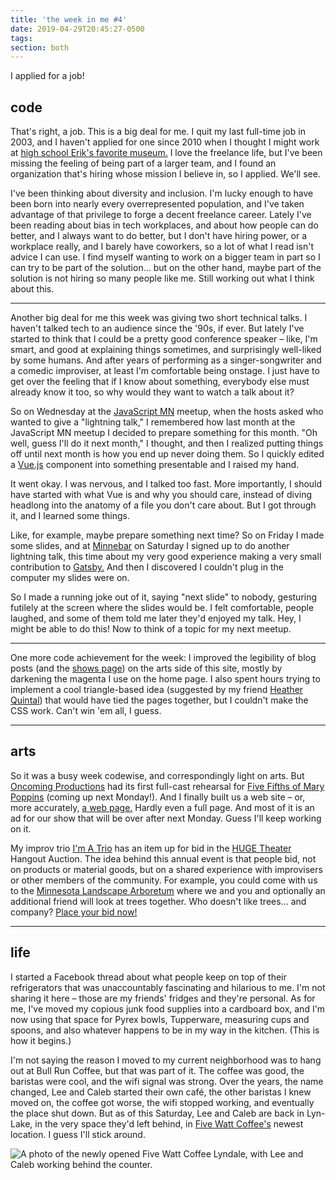 ```yaml
---
title: 'the week in me #4'
date: 2019-04-29T20:45:27-0500
tags:
section: both
---
```


I applied for a job!

## code

That's right, a job. This is a big deal for me. I quit my last full-time
job in 2003, and I haven't applied for one since 2010 when I thought
I might work at [high school Erik's favorite museum.][walker] I love the
freelance life, but I've been missing the feeling of being part of a larger
team, and I found an organization that's hiring whose mission I believe in,
so I applied. We'll see.

I've been thinking about diversity and inclusion. I'm lucky
enough to have been born into nearly every overrepresented population,
and I've taken advantage of that privilege to forge a decent freelance
career. Lately I've
been reading about bias in tech workplaces, and about how people can do
better, and I always want to do better, but I don't have hiring power,
or a workplace really,
and I barely have coworkers, so a lot of what I read isn't advice
I can use. I find myself wanting to work on a bigger team in part so
I can try to be part of the solution... but on the other hand, maybe
part of the solution is not hiring so many people like me. Still
working out what I think about this.

---

Another big deal for me this week was giving two short technical
talks. I haven't talked tech to an audience since the '90s,
if ever. But lately I've started to think that I could be a pretty
good conference speaker – like, I'm smart, and good at explaining
things sometimes, and surprisingly well-liked by some humans. And after
years of
performing as a singer-songwriter and a comedic improviser, at
least I'm
comfortable being onstage. I just have to get over the feeling that if
I know about something, everybody else must already know it too,
so why would they want to watch a talk about it?

So on Wednesday at the [JavaScript MN][js-mn] meetup,
when the hosts
asked who wanted to give a "lightning talk," I remembered
how last month at the JavaScript MN meetup I decided to prepare
something for this month. "Oh well, guess I'll do it next month,"
I thought, and then I realized putting things off until next month
is how you end up never doing them. So I quickly edited a [Vue.js]
component into something presentable and I raised my hand.

It went okay. I was nervous, and I talked too fast. More importantly,
I should have started with what Vue is and
why you should care, instead of diving headlong into the anatomy of
a file you don't care about. But I got through it, and I learned
some things.

Like, for example, maybe prepare something next time? So on Friday I
made some slides, and at [Minnebar] on Saturday I signed up to do
another lightning talk, this time about my very good experience
making a very small contribution to [Gatsby.][gatsby] And then I discovered
I couldn't plug in the computer my slides were on.

So I made a running joke out of it, saying "next slide" to nobody,
gesturing futilely at the screen where
the slides would be. I felt comfortable, people laughed, and some of
them told me later they'd enjoyed my talk. Hey, I might be able
to do this! Now to think of a topic for my next meetup.

---

One more code achievement for the week: I improved the legibility
of blog posts (and the [shows page]) on the arts side of this site,
mostly by darkening the magenta I use on the home page. I also spent
hours trying to implement a cool triangle-based idea (suggested
by my friend [Heather Quintal]) that would have tied the pages
together, but I couldn't make the CSS work. Can't win 'em
all, I guess.

---

## arts

So it was a busy week codewise, and correspondingly light
on arts. But [Oncoming Productions][oncoming] had its first full-cast
rehearsal for [Five Fifths of Mary Poppins][poppins] (coming up next
Monday!). And I finally built us a web site – or, more accurately,
[a web page.][oncoming] Hardly even a full page. And most of it is
an ad for our show that will be over after next Monday. Guess I'll
keep working on it.

My improv trio [I'm A Trio][trio] has an item up for bid in the
[HUGE Theater][huge] Hangout Auction. The idea behind this annual
event is that people bid, not on products or material goods, but
on a shared experience with improvisers or other members of the
community.
For example, you could come with us to the [Minnesota Landscape
Arboretum][arboretum] where we and you and optionally an additional
friend will look at trees together. Who doesn't like trees...
and company? [Place your bid now!][auction]

---

## life

I started a Facebook thread about what people keep on top of their
refrigerators that was unaccountably fascinating and hilarious to me.
I'm not sharing it here – those are my friends' fridges and they're
personal.
As for me, I've moved my copious junk food supplies into a cardboard box,
and I'm now using that space for Pyrex bowls, Tupperware, measuring
cups and spoons, and also whatever happens to be in my way in the kitchen.
(This is how it begins.)

I'm not saying the reason I moved to my current neighborhood
was to hang out at Bull Run Coffee, but that was part of it. The coffee
was good, the baristas were cool, and the wifi signal was strong. Over
the years, the name changed, Lee and Caleb started their own café,
the other baristas I knew moved on, the coffee got worse, the wifi
stopped working, and eventually the place shut down. But as of this
Saturday, Lee and Caleb are back in
Lyn-Lake, in the very space they'd left behind, in
[Five Watt Coffee's][five-watt] newest location. I guess I'll stick
around.

<p>
  <img
    src="/images/five-watt-lyndale.jpg"
    alt="A photo of the newly opened Five Watt Coffee Lyndale, with Lee and Caleb working behind the counter."
  />
</p>

[walker]: https://walkerart.org
[js-mn]: https://javascriptmn.com
[vue.js]: https://vuejs.org
[minnebar]: https://minnestar.org/minnebar/
[gatsby]: https://www.gatsbyjs.org
[shows page]: https://www.erikostrom.com/arts/shows/
[heather quintal]: https://www.heatherquintal.com
[oncoming]: https://oncomingproductions.com
[poppins]: https://www.minnesotafringe.org/event-calendar/five-fifths
[trio]: https://www.facebook.com/imatrio/
[huge]: http://www.hugetheater.com
[arboretum]: http://www.arboretum.umn.edu
[auction]: https://www.ebay.com/itm/Arboretum-with-Im-A-Trio/113731374166?hash=item1a7aeb0c56:g:aCgAAOSwhy9cxb1C
[five-watt]: http://fivewattcoffee.com/five-watt-coffee
